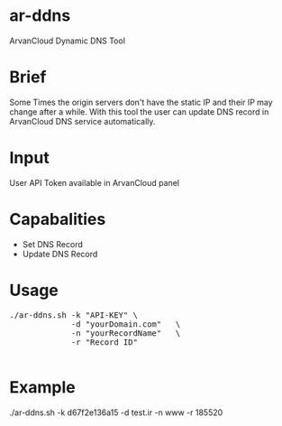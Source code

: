 # ar-ddns
ArvanCloud Dynamic DNS Tool

# Brief
Some Times the origin servers don't have the static IP and their IP may change after a while.
With this tool the user can update DNS record in ArvanCloud DNS service automatically.

# Input
User API Token available in ArvanCloud panel

# Capabalities
* Set DNS Record 
* Update DNS Record

# Usage

<pre>
./ar-ddns.sh -k "API-KEY" \
             -d "yourDomain.com"   \
             -n "yourRecordName"   \
             -r "Record ID"

</pre>

# Example

./ar-ddns.sh -k d67f2e136a15 -d test.ir -n www -r 185520
